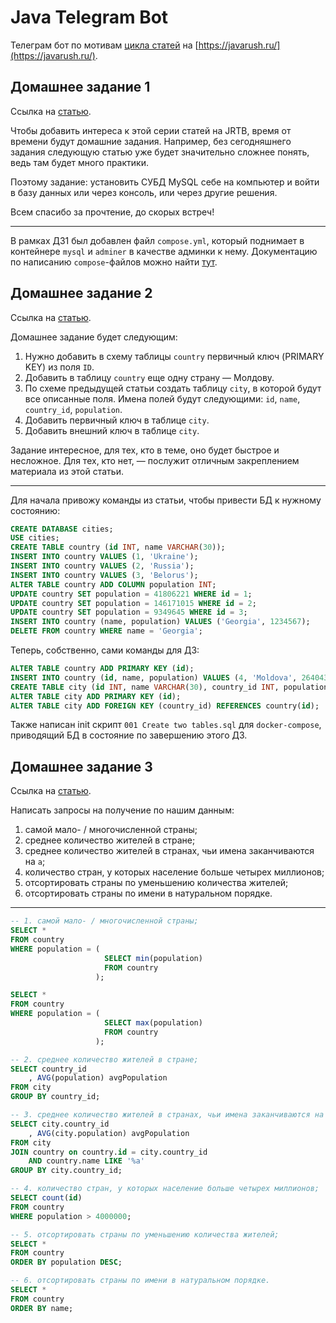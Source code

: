 # Java Telegram Bot

Телеграм бот по мотивам [цикла статей](https://javarush.ru/groups/posts/2935-java-proekt-ot-a-do-ja-pishem-realjhnihy-proekt-dlja-portfolio) на [https://javarush.ru/](https://javarush.ru/).


## Домашнее задание 1

Ссылка на [статью](https://javarush.ru/groups/posts/2946-java-proekt-ot-a-do-ja-razbiraem-bazih-dannihkh-i-jazihk-sql).

Чтобы добавить интереса к этой серии статей на JRTB, время от времени будут домашние задания. Например, без сегодняшнего задания следующую статью уже будет значительно сложнее понять, ведь там будет много практики.

Поэтому задание: установить СУБД MySQL себе на компьютер и войти в базу данных или через консоль, или через другие решения.

Всем спасибо за прочтение, до скорых встреч!

---

В рамках ДЗ1 был добавлен файл `compose.yml`, который поднимает в контейнере `mysql` и `adminer` в качестве админки к нему. Документацию по написанию `compose`-файлов можно найти [тут](https://docs.docker.com/compose/compose-file/compose-file-v3/).


## Домашнее задание 2

Ссылка на [статью](https://javarush.ru/groups/posts/2957-java-proekt-ot-a-do-ja-razbiraem-bazih-dannihkh-i-jazihk-sql-chastjh-2).

Домашнее задание будет следующим:
1. Нужно добавить в схему таблицы `country` первичный ключ (PRIMARY KEY) из поля `ID`.
2. Добавить в таблицу `country` еще одну страну — Молдову.
3. По схеме предыдущей статьи создать таблицу `city`, в которой будут все описанные поля. Имена полей будут следующими: `id`, `name`, `country_id`, `population`.
4. Добавить первичный ключ в таблице `city`.
5. Добавить внешний ключ в таблице `city`.

Задание интересное, для тех, кто в теме, оно будет быстрое и несложное. Для тех, кто нет, — послужит отличным закреплением материала из этой статьи.

---

Для начала привожу команды из статьи, чтобы привести БД к нужному состоянию:
```sql
CREATE DATABASE cities;
USE cities;
CREATE TABLE country (id INT, name VARCHAR(30));
INSERT INTO country VALUES (1, 'Ukraine');
INSERT INTO country VALUES (2, 'Russia');
INSERT INTO country VALUES (3, 'Belorus');
ALTER TABLE country ADD COLUMN population INT;
UPDATE country SET population = 41806221 WHERE id = 1;
UPDATE country SET population = 146171015 WHERE id = 2;
UPDATE country SET population = 9349645 WHERE id = 3;
INSERT INTO country (name, population) VALUES ('Georgia', 1234567);
DELETE FROM country WHERE name = 'Georgia';
```

Теперь, собственно, сами команды для ДЗ:
```sql
ALTER TABLE country ADD PRIMARY KEY (id);
INSERT INTO country (id, name, population) VALUES (4, 'Moldova', 2640438);
CREATE TABLE city (id INT, name VARCHAR(30), country_id INT, population INT);
ALTER TABLE city ADD PRIMARY KEY (id);
ALTER TABLE city ADD FOREIGN KEY (country_id) REFERENCES country(id);
```

Также написан init скрипт `001 Create two tables.sql` для `docker-compose`, приводящий БД в состояние по завершению этого ДЗ.


## Домашнее задание 3

Ссылка на [статью](https://javarush.ru/groups/posts/2977-java-proekt-ot-a-do-ja-razbiraem-bazih-dannihkh-i-jazihk-sql-chastjh-3).

Написать запросы на получение по нашим данным:
1. самой мало- / многочисленной страны;
2. среднее количество жителей в стране;
3. среднее количество жителей в странах, чьи имена заканчиваются на `a`;
4. количество стран, у которых население больше четырех миллионов;
5. отсортировать страны по уменьшению количества жителей;
6. отсортировать страны по имени в натуральном порядке.

---

```sql
-- 1. самой мало- / многочисленной страны;
SELECT *
FROM country
WHERE population = (
                     SELECT min(population)
                     FROM country
                   );

SELECT *
FROM country
WHERE population = (
                     SELECT max(population)
                     FROM country
                   );

-- 2. среднее количество жителей в стране;
SELECT country_id
    , AVG(population) avgPopulation
FROM city
GROUP BY country_id;

-- 3. среднее количество жителей в странах, чьи имена заканчиваются на `a`;
SELECT city.country_id
    , AVG(city.population) avgPopulation
FROM city
JOIN country on country.id = city.country_id
    AND country.name LIKE '%a'
GROUP BY city.country_id;

-- 4. количество стран, у которых население больше четырех миллионов;
SELECT count(id)
FROM country
WHERE population > 4000000;

-- 5. отсортировать страны по уменьшению количества жителей;
SELECT *
FROM country
ORDER BY population DESC;

-- 6. отсортировать страны по имени в натуральном порядке.
SELECT *
FROM country
ORDER BY name;
```
